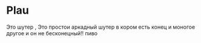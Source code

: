 # Plau
Это шутер ,
Это простои аркадный шутер в кором есть конец и моногое другое и он не бесконецный!! пиво
